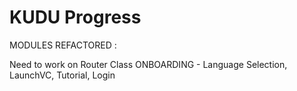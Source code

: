 #  KUDU Progress

MODULES REFACTORED :

Need to work on Router Class
ONBOARDING - Language Selection, LaunchVC, Tutorial, Login

